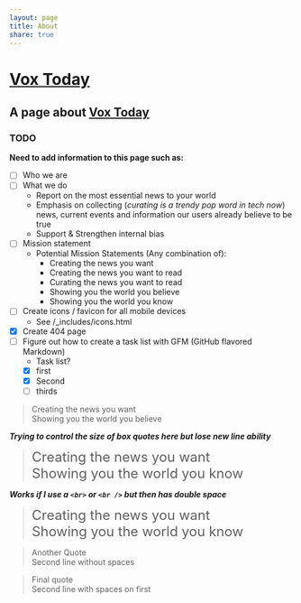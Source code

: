 ```yaml
---
layout: page
title: About
share: true
---
```


# [Vox Today](http://Vox.Today) #  

## A page about [Vox Today](http://Vox.Today) ##  

### TODO ###  
**Need to add information to this page such as:**       
 - [ ] Who we are  
 - [ ] What we do  
     * Report on the most essential news to your world  
     * Emphasis on collecting (_curating is a trendy pop word in tech now_) news, current   events and information our users already believe to be true  
     * Support & Strengthen internal bias  
 - [ ] Mission statement  
     * Potential Mission Statements (Any combination of):  
         * Creating the news you want  
         * Creating the news you want to read  
         * Curating the news you want to read  
         * Showing you the world you believe  
         * Showing you the world you know  
 - [ ] Create icons / favicon for all mobile devices  
     * See /_includes/icons.html  
 - [x] Create 404 page  
 - [ ] Figure out how to create a task list with GFM (GitHub flavored Markdown)  
     - Task list?  
      - [x] first    
      - [x] Second    
      - [ ] thirds    

>Creating the news you want  
> Showing you the world you believe  

**_Trying to control the size of box quotes here but lose new line ability_**  

><font size="5">Creating the news you want</font>  
> <font size="5">Showing you the world you know</font>  

**_Works if I use a `<br>` or `<br />` but then has double space_**  

><font size="5">Creating the news you want</font>  <br>
><font size="5">Showing you the world you know</font>  

> Another Quote  
> Second line without spaces  

> Final quote  
> Second line with spaces on first  
